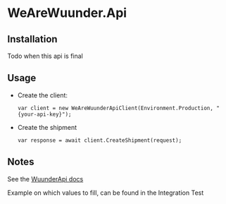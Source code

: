 # WeAreWuunder.Api

## Installation

Todo when this api is final

## Usage

- Create the client:

      var client = new WeAreWuunderApiClient(Environment.Production, "{your-api-key}");

- Create the shipment

      var response = await client.CreateShipment(request);

## Notes

See the [WuunderApi docs](https://wearewuunder.com/handleiding/technical-manual-book-shipments-api/)

Example on which values to fill, can be found in the Integration Test
